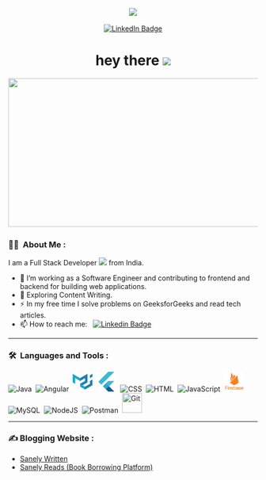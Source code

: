 <p align="center"><img src="https://media.giphy.com/media/M9gbBd9nbDrOTu1Mqx/giphy.gif" width="100"/></p>
<p align="center">
<a href="https://www.linkedin.com/in/shubhankar-pandey-1651b5191/"><img src="https://img.shields.io/badge/LinkedIn-blue?style=for-the-badge&logo=linkedin&logoColor=white" alt="LinkedIn Badge"></a>
</p>

<h1 align="center">hey there <img src="https://media.giphy.com/media/hvRJCLFzcasrR4ia7z/giphy.gif" width="40"></h1>

<p align="center"><img src="https://media.giphy.com/media/dWesBcTLavkZuG35MI/giphy.gif" width="600" height="300"  /></p>

### :technologist: &nbsp;About Me :

I am a Full Stack Developer <img src="https://media.giphy.com/media/WUlplcMpOCEmTGBtBW/giphy.gif" width="30"> from India.

- 🔭 I’m working as a Software Engineer and contributing to frontend and backend for building web applications.
- 🌱 Exploring Content Writing.
- ⚡ In my free time I solve problems on GeeksforGeeks and read tech articles.
- 📫 How to reach me: &nbsp; [![Linkedin Badge](https://img.shields.io/badge/-Shubhankar-blue?style=flat&logo=Linkedin&logoColor=white)](https://www.linkedin.com/in/shubhankar-pandey-1651b5191/)

---

### 🛠 &nbsp;Languages and Tools :

<p>
<img src="https://icongr.am/devicon/java-original.svg?size=128&color=currentColor" title="Java" alt="Java" width="40" height="40"/>&nbsp;
<img src="https://icongr.am/devicon/angularjs-original.svg?size=128&color=currentColor" title="Angular" alt="Angular" width="40" height="40"/>&nbsp;
<img src="https://github.com/devicons/devicon/blob/master/icons/materialui/materialui-original.svg" title="Material UI" alt="Material UI" width="40" height="40"/>&nbsp;
<img src="https://github.com/devicons/devicon/blob/master/icons/flutter/flutter-original.svg" title="Flutter" alt="Flutter" width="40" height="40"/>&nbsp;
<img src="https://icongr.am/devicon/css3-original.svg?size=128&color=currentColor"  title="CSS3" alt="CSS" width="40" height="40"/>&nbsp;
<img src="https://icongr.am/devicon/html5-original.svg?size=128&color=currentColor" title="HTML5" alt="HTML" width="40" height="40"/>&nbsp;
<img src="https://icongr.am/devicon/javascript-original.svg?size=128&color=currentColor" title="JavaScript" alt="JavaScript" width="40" height="40"/>&nbsp;
<img src="https://github.com/devicons/devicon/blob/master/icons/firebase/firebase-plain-wordmark.svg" title="Firebase" alt="Firebase" width="40" height="40"/>&nbsp;
<img src="https://icongr.am/devicon/mysql-original-wordmark.svg?size=128&color=currentColor" title="MySQL"  alt="MySQL" width="40" height="40"/>&nbsp;
<img src="https://icongr.am/devicon/nodejs-original.svg?size=128&color=currentColor" title="NodeJS" alt="NodeJS" width="40" height="40"/>&nbsp;
<img src="https://www.vectorlogo.zone/logos/getpostman/getpostman-icon.svg" title="Postman"  alt="Postman" width="40" height="40"/>&nbsp;
<img src="https://icongr.am/devicon/git-plain-wordmark.svg?size=128&color=currentColor" title="Git" **alt="Git" width="40" height="40"/>&nbsp;
</p>

---


### ✍️ Blogging Website : 
- [Sanely Written](https://sanelywritten.com/)
- [Sanely Reads (Book Borrowing Platform)](https://reads.sanelywritten.com/)<!-- BLOG-POST-LIST:START -->
<!-- BLOG-POST-LIST:END -->
